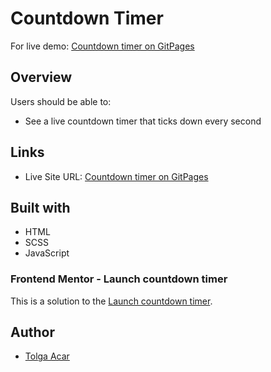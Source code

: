 # Countdown Timer

For live demo: [Countdown timer on GitPages](https://tolgaacar.github.io/countdown-timer/)

## Overview

Users should be able to:

-   See a live countdown timer that ticks down every second

## Links

-   Live Site URL: [Countdown timer on GitPages](https://tolgaacar.github.io/countdown-timer/)

## Built with

-   HTML
-   SCSS
-   JavaScript

### Frontend Mentor - Launch countdown timer

This is a solution to the [Launch countdown timer](https://www.frontendmentor.io/challenges/launch-countdown-timer-N0XkGfyz-).

## Author

-   [Tolga Acar](https://github.com/TolgaAcar)
